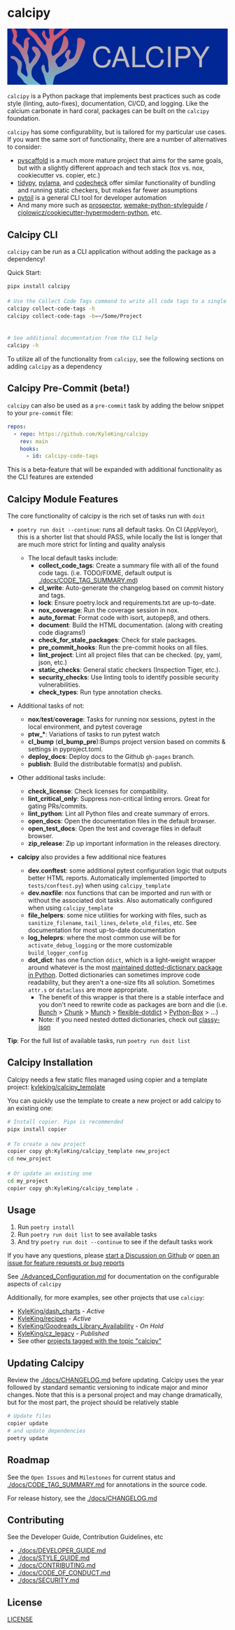 # calcipy

![./calcipy-banner-wide.svg](https://raw.githubusercontent.com/KyleKing/calcipy/main/docs/calcipy-banner-wide.svg)

`calcipy` is a Python package that implements best practices such as code style (linting, auto-fixes), documentation, CI/CD, and logging. Like the calcium carbonate in hard coral, packages can be built on the `calcipy` foundation.

`calcipy` has some configurability, but is tailored for my particular use cases. If you want the same sort of functionality, there are a number of alternatives to consider:

- [pyscaffold](https://github.com/pyscaffold/pyscaffold) is a much more mature project that aims for the same goals, but with a slightly different approach and tech stack (tox vs. nox, cookiecutter vs. copier, etc.)
- [tidypy](https://github.com/jayclassless/tidypy#features), [pylama](https://github.com/klen/pylama), and [codecheck](https://pypi.org/project/codecheck/) offer similar functionality of bundling and running static checkers, but makes far fewer assumptions
- [pytoil](https://github.com/FollowTheProcess/pytoil) is a general CLI tool for developer automation
- And many more such as [prospector](https://github.com/PyCQA/prospector), [wemake-python-styleguide](https://github.com/wemake-services/wemake-python-styleguide) / [cjolowicz/cookiecutter-hypermodern-python](https://github.com/cjolowicz/cookiecutter-hypermodern-python), etc.

## Calcipy CLI

`calcipy` can be run as a CLI application without adding the package as a dependency!

Quick Start:

```sh
pipx install calcipy

# Use the Collect Code Tags command to write all code tags to a single file
calcipy collect-code-tags -h
calcipy collect-code-tags -b=~/Some/Project


# See additional documentation from the CLI help
calcipy -h
```

To utilize all of the functionality from `calcipy`, see the following sections on adding `calcipy` as a dependency

## Calcipy Pre-Commit (beta!)

`calcipy` can also be used as a `pre-commit` task by adding the below snippet to your `pre-commit` file:

```yaml
repos:
  - repo: https://github.com/KyleKing/calcipy
    rev: main
    hooks:
      - id: calcipy-code-tags
```

This is a beta-feature that will be expanded with additional functionality as the CLI features are extended

## Calcipy Module Features

The core functionality of calcipy is the rich set of tasks run with `doit`

- `poetry run doit --continue`: runs all default tasks. On CI (AppVeyor), this is a shorter list that should PASS, while locally the list is longer that are much more strict for linting and quality analysis

  - The local default tasks include:
    - **collect_code_tags**: Create a summary file with all of the found code tags. (i.e. TODO/FIXME, default output is [./docs/CODE_TAG_SUMMARY.md](./docs/CODE_TAG_SUMMARY.md))
    - **cl_write**: Auto-generate the changelog based on commit history and tags.
    - **lock**: Ensure poetry.lock and requirements.txt are up-to-date.
    - **nox_coverage**: Run the coverage session in nox.
    - **auto_format**: Format code with isort, autopep8, and others.
    - **document**: Build the HTML documentation. (along with creating code diagrams!)
    - **check_for_stale_packages**: Check for stale packages.
    - **pre_commit_hooks**: Run the pre-commit hooks  on all files.
    - **lint_project**: Lint all project files that can be checked. (py, yaml, json, etc.)
    - **static_checks**: General static checkers (Inspection Tiger, etc.).
    - **security_checks**: Use linting tools to identify possible security vulnerabilities.
    - **check_types**: Run type annotation checks.

- Additional tasks of not:

  - **nox**/**test**/**coverage**: Tasks for running nox sessions, pytest in the local environment, and pytest coverage
  - **ptw\_\***: Variations of tasks to run pytest watch
  - **cl_bump** (**cl_bump_pre**):Bumps project version based on commits & settings in pyproject.toml.
  - **deploy_docs**: Deploy docs to the Github `gh-pages` branch.
  - **publish**: Build the distributable format(s) and publish.

- Other additional tasks include:

  - **check_license**: Check licenses for compatibility.
  - **lint_critical_only**: Suppress non-critical linting errors. Great for gating PRs/commits.
  - **lint_python**: Lint all Python files and create summary of errors.
  - **open_docs**: Open the documentation files in the default browser.
  - **open_test_docs**: Open the test and coverage files in default browser.
  - **zip_release**: Zip up important information in the releases directory.

- **calcipy** also provides a few additional nice features

  - **dev.conftest**: some additional pytest configuration logic that outputs better HTML reports. Automatically implemented (imported to `tests/conftest.py`) when using `calcipy_template`
  - **dev.noxfile**: nox functions that can be imported and run with or without the associated doit tasks. Also automatically configured when using `calcipy_template`
  - **file_helpers**: some nice utilities for working with files, such as `sanitize_filename`, `tail_lines`, `delete_old_files`, etc. See documentation for most up-to-date documentation
  - **log_heleprs**: where the most common use will be for `activate_debug_logging` or the more customizable `build_logger_config`
  - **dot_dict**: has one function `ddict`, which is a light-weight wrapper around whatever is the most [maintained dotted-dictionary package in Python](https://pypi.org/search/?q=dot+accessible+dictionary&o=). Dotted dictionaries can sometimes improve code readability, but they aren't a one-size fits all solution. Sometimes `attr.s` or `dataclass` are more appropriate.
    - The benefit of this wrapper is that there is a stable interface and you don't need to rewrite code as packages are born and die (i.e. [Bunch](https://pypi.org/project/bunch/) > [Chunk](https://pypi.org/project/chunk/) > [Munch](https://pypi.org/project/munch/) > [flexible-dotdict](https://pypi.org/project/flexible-dotdict/) > [Python-Box](https://pypi.org/project/python-box/) > ...)
    - Note: if you need nested dotted dictionaries, check out [classy-json](https://pypi.org/project/classy-json/)

**Tip**: For the full list of available tasks, run `poetry run doit list`

## Calcipy Installation

Calcipy needs a few static files managed using copier and a template project: [kyleking/calcipy_template](https://github.com/KyleKing/calcipy_template/)

You can quickly use the template to create a new project or add calcipy to an existing one:

```sh
# Install copier. Pipx is recommended
pipx install copier

# To create a new project
copier copy gh:KyleKing/calcipy_template new_project
cd new_project

# Or update an existing one
cd my_project
copier copy gh:KyleKing/calcipy_template .
```

## Usage

1. Run `poetry install`
1. Run `poetry run doit list` to see available tasks
1. And try `poetry run doit --continue` to see if the default tasks work

If you have any questions, please [start a Discussion on Github](https://github.com/KyleKing/calcipy/discussions/) or [open an issue for feature requests or bug reports](https://github.com/KyleKing/calcipy/issues/)

See [./Advanced_Configuration.md](./Advanced_Configuration.md) for documentation on the configurable aspects of `calcipy`

Additionally, for more examples, see other projects that use `calcipy`:

- [KyleKing/dash_charts](https://github.com/KyleKing/dash_charts) - *Active*
- [KyleKing/recipes](https://github.com/KyleKing/recipes) - *Active*
- [KyleKing/Goodreads_Library_Availability](https://github.com/KyleKing/Goodreads_Library_Availability) - *On Hold*
- [KyleKing/cz_legacy](https://github.com/KyleKing/cz_legacy) - *Published*
- See other [projects tagged with the topic "calcipy"](https://github.com/topics/calcipy)

## Updating Calcipy

Review the [./docs/CHANGELOG.md](./docs/CHANGELOG.md) before updating. Calcipy uses the year followed by standard semantic versioning to indicate major and minor changes. Note that this is a personal project and may change dramatically, but for the most part, the project should be relatively stable

```sh
# Update files
copier update
# and update dependencies
poetry update
```

## Roadmap

See the `Open Issues` and `Milestones` for current status and [./docs/CODE_TAG_SUMMARY.md](./docs/CODE_TAG_SUMMARY.md) for annotations in the source code.

For release history, see the [./docs/CHANGELOG.md](./docs/CHANGELOG.md)

## Contributing

See the Developer Guide, Contribution Guidelines, etc

- [./docs/DEVELOPER_GUIDE.md](./docs/DEVELOPER_GUIDE.md)
- [./docs/STYLE_GUIDE.md](./docs/STYLE_GUIDE.md)
- [./docs/CONTRIBUTING.md](./docs/CONTRIBUTING.md)
- [./docs/CODE_OF_CONDUCT.md](./docs/CODE_OF_CONDUCT.md)
- [./docs/SECURITY.md](./docs/SECURITY.md)

## License

[LICENSE](https://github.com/KyleKing/calcipy/tree/main/LICENSE)
